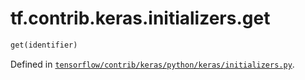 <div itemscope itemtype="http://developers.google.com/ReferenceObject">
<meta itemprop="name" content="tf.contrib.keras.initializers.get" />
</div>

# tf.contrib.keras.initializers.get

``` python
get(identifier)
```



Defined in [`tensorflow/contrib/keras/python/keras/initializers.py`](https://www.tensorflow.org/code/tensorflow/contrib/keras/python/keras/initializers.py).

